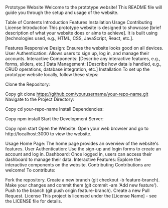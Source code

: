 Prototype Website
Welcome to the prototype website! This README file will guide you through the setup and usage of the website.

Table of Contents
Introduction
Features
Installation
Usage
Contributing
License
Introduction
This prototype website is designed to showcase [brief description of what your website does or aims to achieve]. It is built using [technologies used, e.g., HTML, CSS, JavaScript, React, etc.].

Features
Responsive Design: Ensures the website looks good on all devices.
User Authentication: Allows users to sign up, log in, and manage their accounts.
Interactive Components: [Describe any interactive features, e.g., forms, sliders, etc.]
Data Management: [Describe how data is handled, e.g., CRUD operations, database integration, etc.]
Installation
To set up the prototype website locally, follow these steps:

Clone the Repository:

Copy
git clone https://github.com/yourusername/your-repo-name.git
Navigate to the Project Directory:

Copy
cd your-repo-name
Install Dependencies:

Copy
npm install
Start the Development Server:

Copy
npm start
Open the Website:
Open your web browser and go to http://localhost:3000 to view the website.

Usage
Home Page: The home page provides an overview of the website's features.
User Authentication: Use the sign-up and login forms to create an account and log in.
Dashboard: Once logged in, users can access their dashboard to manage their data.
Interactive Features: Explore the interactive components on the website.
Contributing
Contributions are welcome! To contribute:

Fork the repository.
Create a new branch (git checkout -b feature-branch).
Make your changes and commit them (git commit -am 'Add new feature').
Push to the branch (git push origin feature-branch).
Create a new Pull Request.
License
This project is licensed under the [License Name] - see the LICENSE file for details.
